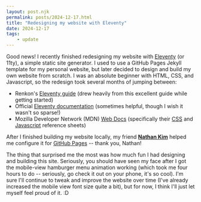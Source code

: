 ```yaml
---
layout: post.njk
permalink: posts/2024-12-17.html
title: "Redesigning my website with Eleventy"
date: 2024-12-17
tags:
    - update
---
```

Good news! I recently finished redesigning my website with <a href="https://www.11ty.dev" target="blank">Eleventy</a> (or 11ty), a simple static site generator. I used to use a GitHub Pages Jekyll template for my personal website, but later decided to design and build my own website from scratch. I was an absolute beginner with HTML, CSS, and Javascript, so the redesign took several months of jumping between: 

* Renkon's <a href="https://renkotsuban.com/posts/2023-11-15-Migrating-to-Eleventy.html" target="blank">Eleventy guide</a> (drew heavily from this excellent guide while getting started)
* Official <a href="https://www.11ty.dev/docs/" target="blank">Eleventy documentation</a> (sometimes helpful, though I wish it wasn't so sparse!)
* Mozilla Developer Network (MDN) <a href="https://developer.mozilla.org/en-US/" target="blank">Web Docs</a> (specifically their <a href="https://developer.mozilla.org/en-US/docs/Web/CSS" target="blank">CSS</a> and <a href="https://developer.mozilla.org/en-US/docs/Web/JavaScript" target="blank">Javascript</a> reference sheets)

After I finished building my website locally, my friend <a href="https://nathan-kim.org" target="blank"><b>Nathan Kim</b></a> helped me configure it for <a href="https://pages.github.com" target="blank">GitHub Pages</a> -- thank you, Nathan! 

The thing that surprised me the most was how much fun I had designing and building this site. Seriously, you should have seen my face after I got the mobile-view hamburger menu animation working (which took me four hours to do -- seriously, go check it out on your phone, it's so cool). I'm sure I'll continue to tweak and improve the website over time (I've already increased the mobile view font size quite a bit), but for now, I think I'll just let myself feel proud of it. :D